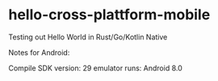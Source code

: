 # hello-cross-plattform-mobile
Testing out Hello World in Rust/Go/Kotlin Native

Notes for Android:

Compile SDK version: 29
emulator runs: Android 8.0
